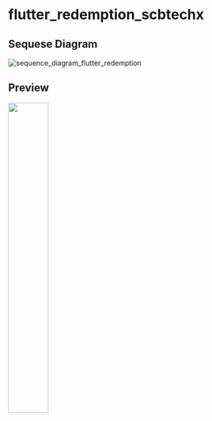 # flutter_redemption_scbtechx

## Sequese Diagram
![sequence_diagram_flutter_redemption](https://user-images.githubusercontent.com/118673386/226559854-144109b3-6398-49b7-890c-709c2dbb8cf9.png)

## Preview
<img src="https://user-images.githubusercontent.com/118673386/242042189-97aec472-c259-4183-baec-9738cb05cde4.gif" width=40% height=40%>
